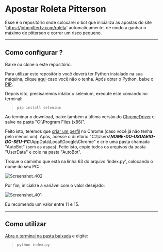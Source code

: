 # Apostar Roleta Pitterson
 Esse é o repositório onde colocarei o bot que inicializa as apostas do site 'https://johnpittertv.com/roleta' automaticamente, de modo a ganhar o máximo de pitterson e correr um risco pequeno.

***

 ## Como configurar ?
Baixe ou clone o este repositório.

 Para utilizar este repositório você deverá ter Python instalado na sua máquina, clique [aqui](https://python.org.br/instalacao-windows/) caso você não o tenha. Após obter o Python, baixe o [PIP](https://phoenixnap.com/kb/install-pip-windows).

 Depois isto, precisaremos intalar o selenium, execute este comando no terminal:
 >```pip install selenium```


 Ao terminar o download, baixe também a última versão do [ChromeDriver](https://chromedriver.chromium.org/downloads) e salve na pasta "C:\Program Files (x86)".


Feito isto, teremos que [criar um perfil](https://support.google.com/chrome/answer/2364824?co=GENIE.Platform%3DDesktop&hl=pt-BR) no Chrome (caso você já não tenha pelo menos um). Após, acesse o diretório "C:\Users\\**_NOME-DO-USUARIO-DO-SEU-PC_**\AppData\Local\Google\Chrome" e crie uma pasta chamada "AutoBot" (sem as aspas). Feito isto, copie todos os arquivos da pasta "UserData" e cole na pasta "AutoBot".


Troque o caminho que está na linha 63 do arquivo 'index.py', colocando o nome do seu PC:

![Screenshot_402](https://user-images.githubusercontent.com/50505615/109254418-bcd65c80-77d0-11eb-9337-9b89c09b6049.png)


Por fim, inicialize a variável com o valor desejado:


![Screenshot_401](https://user-images.githubusercontent.com/50505615/109253103-cca07180-77cd-11eb-8b71-237612f3ec21.png)


Eu recomendo um valor entre 11 e 15.

***

## Como utilizar
[Abra o terminal na pasta baixada](https://www.softdownload.com.br/como-abrir-prompt-comando-windows-pasta-especifica.html#:~:text=Basta%20voc%C3%AA%20abrir%20a%20pasta,Abrir%20janela%20de%20comando%20aqui.) e digite:
>```python index.py```

